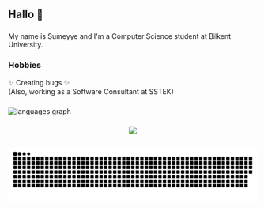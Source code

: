 <h2 align="left">Hallo 👋</h2>

###

<p align="left">My name is Sumeyye and I'm a Computer Science student at Bilkent University.</p>

###

<h3 align="left">Hobbies</h3>


<p align="left">✨ Creating bugs ✨<br>(Also, working as a Software Consultant at SSTEK)</p>

###

<div align="left">
</div>

###

<div align="left">
  <img src="https://github-readme-stats.vercel.app/api/top-langs?username=smyy1001&locale=en&hide_title=false&layout=compact&card_width=320&langs_count=5&theme=dracula&hide_border=false&order=2" height="150" alt="languages graph"  />
</div>

###

<div align="left">
</div>

###

<div align="center">
  <img src="https://profile-counter.glitch.me/smyy1001/count.svg?"  />
</div>

###

<img src="https://raw.githubusercontent.com/smyy1001/smyy1001/output/snake.svg" alt="Snake animation" />

###

